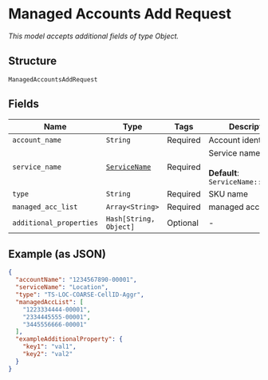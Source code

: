 
# Managed Accounts Add Request

*This model accepts additional fields of type Object.*

## Structure

`ManagedAccountsAddRequest`

## Fields

| Name | Type | Tags | Description |
|  --- | --- | --- | --- |
| `account_name` | `String` | Required | Account identifier |
| `service_name` | [`ServiceName`](../../doc/models/service-name.md) | Required | Service name<br><br>**Default**: `ServiceName::LOCATION` |
| `type` | `String` | Required | SKU name |
| `managed_acc_list` | `Array<String>` | Required | managed account list |
| `additional_properties` | `Hash[String, Object]` | Optional | - |

## Example (as JSON)

```json
{
  "accountName": "1234567890-00001",
  "serviceName": "Location",
  "type": "TS-LOC-COARSE-CellID-Aggr",
  "managedAccList": [
    "1223334444-00001",
    "2334445555-00001",
    "3445556666-00001"
  ],
  "exampleAdditionalProperty": {
    "key1": "val1",
    "key2": "val2"
  }
}
```

